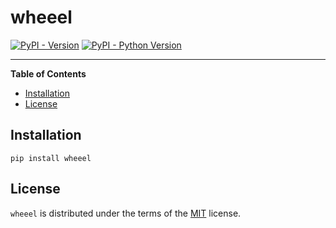 # wheeel

[![PyPI - Version](https://img.shields.io/pypi/v/wheeel.svg)](https://pypi.org/project/wheeel)
[![PyPI - Python Version](https://img.shields.io/pypi/pyversions/wheeel.svg)](https://pypi.org/project/wheeel)

-----

**Table of Contents**

- [Installation](#installation)
- [License](#license)

## Installation

```console
pip install wheeel
```

## License

`wheeel` is distributed under the terms of the [MIT](https://spdx.org/licenses/MIT.html) license.
